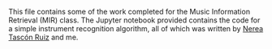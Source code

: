 This file contains some of the work completed for the Music Information Retrieval (MIR) class. The Jupyter notebook provided contains the code for a simple instrument recognition algorithm, all of which was written by [Nerea Tascón Ruiz](https://github.com/nereatr) and me.
